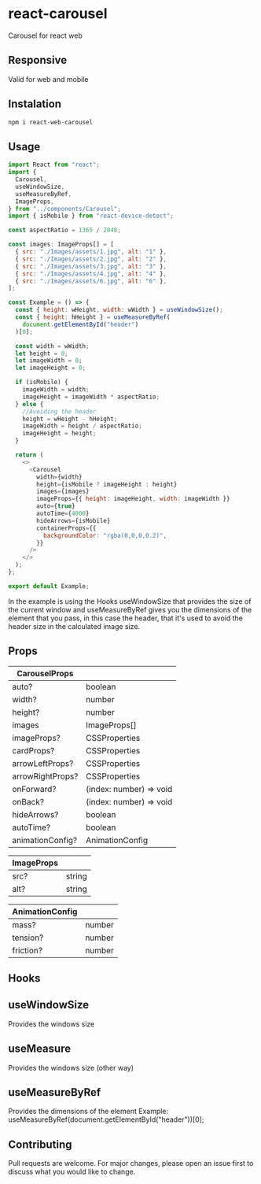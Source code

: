 # react-carousel
Carousel for react web

## Responsive
Valid for web and mobile

## Instalation
```bash
npm i react-web-carousel
```

## Usage

```javascript
import React from "react";
import {
  Carousel,
  useWindowSize,
  useMeasureByRef,
  ImageProps,
} from "../components/Carousel";
import { isMobile } from "react-device-detect";

const aspectRatio = 1365 / 2048;

const images: ImageProps[] = [
  { src: "./Images/assets/1.jpg", alt: "1" },
  { src: "./Images/assets/2.jpg", alt: "2" },
  { src: "./Images/assets/3.jpg", alt: "3" },
  { src: "./Images/assets/4.jpg", alt: "4" },
  { src: "./Images/assets/6.jpg", alt: "6" },
];

const Example = () => {
  const { height: wHeight, width: wWidth } = useWindowSize();
  const { height: hHeight } = useMeasureByRef(
    document.getElementById("header")
  )[0];

  const width = wWidth;
  let height = 0;
  let imageWidth = 0;
  let imageHeight = 0;

  if (isMobile) {
    imageWidth = width;
    imageHeight = imageWidth * aspectRatio;
  } else {
    //Avoiding the header
    height = wHeight - hHeight;
    imageWidth = height / aspectRatio;
    imageHeight = height;
  }

  return (
    <>
      <Carousel
        width={width}
        height={isMobile ? imageHeight : height}
        images={images}
        imageProps={{ height: imageHeight, width: imageWidth }}
        auto={true}
        autoTime={4000}
        hideArrows={isMobile}
        containerProps={{
          backgroundColor: "rgba(0,0,0,0.2)",
        }}
      />
    </>
  );
};

export default Example;

```

In the example is using the Hooks useWindowSize that provides the size of the current window and useMeasureByRef gives you the dimensions of the element that you pass, in this case the header, that it's used to avoid the header size in the calculated image size.


## Props

| CarouselProps | |
| ------------- | ------------- |
| auto?  | boolean  |
| width?  | number  |
| height?  | number  |
| images  | ImageProps[]  |
| imageProps?  | CSSProperties  |
| cardProps?  | CSSProperties  |
| arrowLeftProps?  | CSSProperties  |
| arrowRightProps?  | CSSProperties  |
| onForward?  | (index: number) => void  |
| onBack?  | (index: number) => void  |
| hideArrows?  | boolean  |
| autoTime?  | boolean  |
| animationConfig?  | AnimationConfig  |

| ImageProps | |
| ------------- | ------------- |
| src?  | string  |
| alt?  | string  |

| AnimationConfig | |
| ------------- | ------------- |
| mass?  | number  |
| tension?  | number  |
| friction?  | number  |


## Hooks

## useWindowSize ##

Provides the windows size

## useMeasure ##

Provides the windows size (other way)

## useMeasureByRef ##

Provides the dimensions of the element
Example: useMeasureByRef(document.getElementById("header"))[0];


## Contributing
Pull requests are welcome. For major changes, please open an issue first to discuss what you would like to change.

